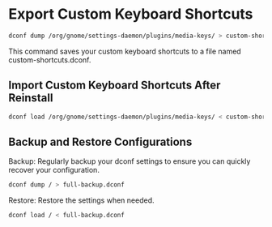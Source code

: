 # Export Custom Keyboard Shortcuts


```bash
dconf dump /org/gnome/settings-daemon/plugins/media-keys/ > custom-shortcuts.dconf
```

This command saves your custom keyboard shortcuts to a file named custom-shortcuts.dconf.

## Import Custom Keyboard Shortcuts After Reinstall


```bash
dconf load /org/gnome/settings-daemon/plugins/media-keys/ < custom-shortcuts.dconf
```


## Backup and Restore Configurations

Backup: Regularly backup your dconf settings to ensure you can quickly recover your configuration.

```bash
dconf dump / > full-backup.dconf
```

Restore: Restore the settings when needed.

```bash
dconf load / < full-backup.dconf
```